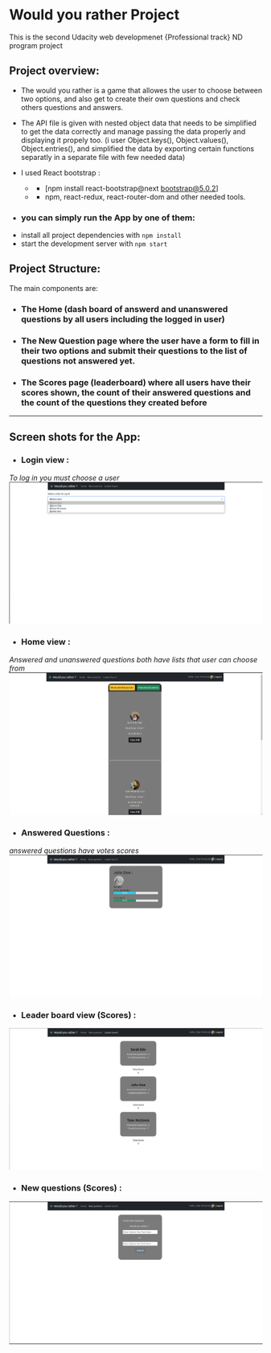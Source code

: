 # Would you rather Project
<!-- markdownlint-capture -->
This is the second Udacity web developmenet {Professional track} ND program project


## Project overview:
- The would you rather is a game that allowes the user to choose between two options, and also get to create their own questions and check others questions and answers.
- The API file is given with nested object data that needs to be simplified to get the data correctly and manage passing the data properly and displaying it propely too. (i user Object.keys(), Object.values(), Object.entries(), and simplified the data by exporting certain functions separatly in a separate file with few needed data)
- I used React bootstrap :
    - - [npm install react-bootstrap@next bootstrap@5.0.2]
    - - npm, react-redux, react-router-dom and other needed tools.

- ### you can simply run the App by one of them:
* install all project dependencies with `npm install`
* start the development server with `npm start`


## Project Structure:

The main components are:
- ### The Home (dash board of answerd and unanswered questions by all users including the logged in user)
- ### The New Question page where the user have a form to fill in their two options and submit their questions to the list of questions not answered yet.
- ### The Scores page (leaderboard) where all users have their scores shown, the count of their answered questions and the count of the questions they created before

--- -------

## Screen shots for the App:
- ### Login view :
*To log in you must choose a user*
<img src="public/login-usernames.png"/>

- ### Home view :
*Answered and unanswered questions both have lists that user can choose from*
<img src="public/Home-view.png" />

- ### Answered Questions :
*answered questions have votes scores*
<img src="public/answeredq.png"/>

- ### Leader board view (Scores) :
<img src="public/leaderboard.png">

- ### New questions (Scores) :
<img src="public/new-question.png">

